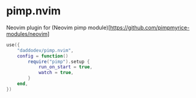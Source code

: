 # pimp.nvim

Neovim plugin for (Neovim pimp module)[https://github.com/pimpmyrice-modules/neovim]

```lua
use({
    "daddodev/pimp.nvim",
    config = function()
        require("pimp").setup {
            run_on_start = true,
            watch = true,
        }
    end,
})
```
